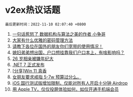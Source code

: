 # v2ex热议话题

`最后更新时间：2022-11-10 02:07:40 +0800`

1. [一句话惹怒了 数据机构与算法之美的作者 小争哥](https://www.v2ex.com/t/893803)
1. [大家有什么优雅的密码管理方法](https://www.v2ex.com/t/893857)
1. [请教下各位在国外的朋友你们宽带的使用情况！](https://www.v2ex.com/t/893786)
1. [媳妇弟弟想出国，户口想挂靠我们户口本上，有啥影响吗？](https://www.v2ex.com/t/893805)
1. [26 岁相亲被嫌年纪大](https://www.v2ex.com/t/893863)
1. [.NET 7 正式发布](https://www.v2ex.com/t/893739)
1. [[分享]Win 11 真香](https://www.v2ex.com/t/893847)
1. [女朋友要求戒指 5-7w 预算过分么。](https://www.v2ex.com/t/893975)
1. [iOS 国行测试版增加限制，仅能对所有人开启十分钟 Airdrop](https://www.v2ex.com/t/893929)
1. [用 Apple TV，仅仅投屏体验如何，如仅开通手机端会员](https://www.v2ex.com/t/893774)

